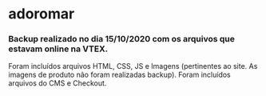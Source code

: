 # adoromar

### Backup realizado no dia 15/10/2020 com os arquivos que estavam online na VTEX.

Foram incluídos arquivos HTML, CSS, JS e Imagens (pertinentes ao site. As imagens de produto não foram realizadas backup).
Foram incluídos arquivos do CMS e Checkout.
